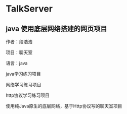 # TalkServer

## java 使用底层网络搭建的网页项目

作者：段浩浩

项目：聊天室

语言：java

java学习练习项目

网络学习练习项目

http协议学习练习项目

使用纯Java原生的底层网络，基于Http协议写的聊天室项目
